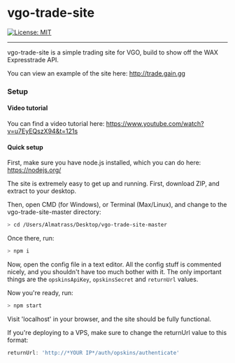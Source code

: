 # vgo-trade-site
[![License: MIT](https://img.shields.io/badge/License-MIT-yellow.svg)](https://github.com/almatrass/vgo-trade-site/blob/master/LICENSE)
***

vgo-trade-site is a simple trading site for VGO, build to show off the WAX Expresstrade API.

You can view an example of the site here: http://trade.gain.gg

### Setup
#### Video tutorial
You can find a video tutorial here: https://www.youtube.com/watch?v=u7EyEQszX94&t=121s

#### Quick setup
First, make sure you have node.js installed, which you can do here: https://nodejs.org/

The site is extremely easy to get up and running. 
First, download ZIP, and extract to your desktop.

Then, open CMD (for Windows), or Terminal (Max/Linux), and change to the vgo-trade-site-master directory:
```bash
> cd /Users/Almatrass/Desktop/vgo-trade-site-master
```

Once there, run:
```bash
> npm i
```

Now, open the config file in a text editor. All the config stuff is commented nicely, and you shouldn't have too much bother with it. The only important things are the `opskinsApiKey`, `opskinsSecret` and `returnUrl` values.

Now you're ready, run:
```bash
> npm start
```

Visit 'localhost' in your browser, and the site should be fully functional.

If you're deploying to a VPS, make sure to change the returnUrl value to this format:
```js
returnUrl: 'http://*YOUR IP*/auth/opskins/authenticate'
```
